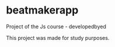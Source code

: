 # beatmakerapp
Project of the Js course - developedbyed 

This project was made for study purposes.
